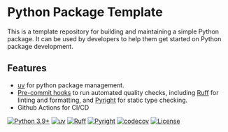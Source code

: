 # Python Package Template

This is a template repository for building and maintaining a simple Python package. It can be used by developers to help them get started on Python package development.

## Features
- [uv](https://docs.astral.sh/uv/) for python package management.
- [Pre-commit hooks](https://pre-commit.com) to run automated quality checks, including [Ruff](https://docs.astral.sh/ruff/) for linting and formatting, and [Pyright](https://github.com/microsoft/pyright) for static type checking.
- Github Actions for CI/CD

[![Python 3.9+](https://img.shields.io/badge/python-3.9+-blue.svg)](https://www.python.org/downloads/)
[![uv](https://img.shields.io/endpoint?url=https://raw.githubusercontent.com/astral-sh/uv/main/assets/badge/v0.json)](https://github.com/astral-sh/uv)
[![Ruff](https://img.shields.io/endpoint?url=https://raw.githubusercontent.com/astral-sh/ruff/main/assets/badge/v2.json)](https://github.com/astral-sh/ruff)
[![Pyright](https://img.shields.io/badge/Pyright-enabled-brightgreen)](https://github.com/microsoft/pyright)
[![codecov](https://codecov.io/github/timvancann/yt-python-ci/graph/badge.svg?token=V7PPBOI0F0)](https://codecov.io/github/timvancann/yt-python-ci)
[![License](https://img.shields.io/github/license/michaelellis003/python-package-template)](https://github.com/michaelellis003/python-package-template/blob/main/LICENSE)

